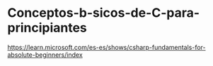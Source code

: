 # Conceptos-b-sicos-de-C-para-principiantes 
https://learn.microsoft.com/es-es/shows/csharp-fundamentals-for-absolute-beginners/index

